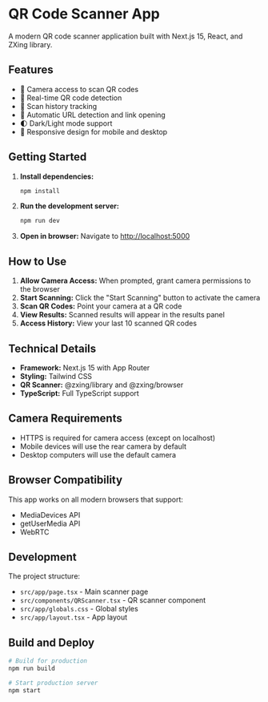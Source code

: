 # QR Code Scanner App

A modern QR code scanner application built with Next.js 15, React, and ZXing library.

## Features

- 📱 Camera access to scan QR codes
- 🎯 Real-time QR code detection
- 📝 Scan history tracking
- 🔗 Automatic URL detection and link opening
- 🌓 Dark/Light mode support
- 📱 Responsive design for mobile and desktop

## Getting Started

1. **Install dependencies:**

   ```bash
   npm install
   ```

2. **Run the development server:**

   ```bash
   npm run dev
   ```

3. **Open in browser:**
   Navigate to [http://localhost:5000](http://localhost:5000)

## How to Use

1. **Allow Camera Access:** When prompted, grant camera permissions to the browser
2. **Start Scanning:** Click the "Start Scanning" button to activate the camera
3. **Scan QR Codes:** Point your camera at a QR code
4. **View Results:** Scanned results will appear in the results panel
5. **Access History:** View your last 10 scanned QR codes

## Technical Details

- **Framework:** Next.js 15 with App Router
- **Styling:** Tailwind CSS
- **QR Scanner:** @zxing/library and @zxing/browser
- **TypeScript:** Full TypeScript support

## Camera Requirements

- HTTPS is required for camera access (except on localhost)
- Mobile devices will use the rear camera by default
- Desktop computers will use the default camera

## Browser Compatibility

This app works on all modern browsers that support:

- MediaDevices API
- getUserMedia API
- WebRTC

## Development

The project structure:

- `src/app/page.tsx` - Main scanner page
- `src/components/QRScanner.tsx` - QR scanner component
- `src/app/globals.css` - Global styles
- `src/app/layout.tsx` - App layout

## Build and Deploy

```bash
# Build for production
npm run build

# Start production server
npm start
```
